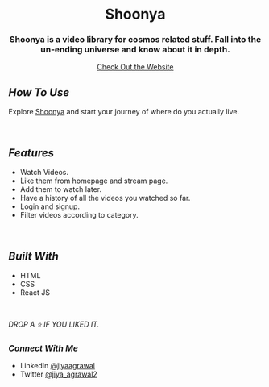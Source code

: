 <h1 align = "center">
  <br />
  Shoonya
  <br />
</h1>

<h3 align="center">Shoonya is a video library for cosmos related stuff. Fall into the un-ending universe and know about it in depth. </h3>

<p align="center">
  <a href="https://shoonya-cosmos.netlify.app/">Check Out the Website</a>
<br />

##  _How To Use_

Explore [Shoonya](https://shoonya-cosmos.netlify.app/) and start your journey of where do you actually live.

<br />


##  _Features_

- Watch Videos. 
- Like them from homepage and stream page.
- Add them to watch later.
- Have a history of all the videos you watched so far.
- Login and signup.
- Filter videos according to category.

<br />

## _Built With_

- HTML
- CSS
- React JS

<br />

_DROP A ⭐ IF YOU LIKED IT._

### _Connect With Me_

- LinkedIn [@jiyaagrawal](https://www.linkedin.com/in/jiyaagrawal/) 
- Twitter [@jiya_agrawal2](https://twitter.com/jiya_agrawal2)

